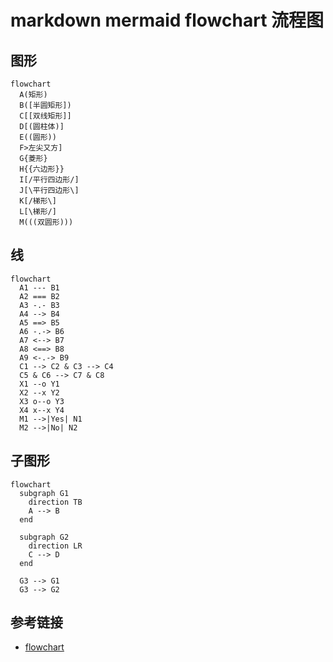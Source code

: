 # markdown mermaid flowchart 流程图

## 图形

```mermaid
flowchart
  A(矩形)
  B([半圆矩形])
  C[[双线矩形]]
  D[(圆柱体)]
  E((圆形))
  F>左尖又方]
  G{菱形}
  H{{六边形}}
  I[/平行四边形/]
  J[\平行四边形\]
  K[/梯形\]
  L[\梯形/]
  M(((双圆形)))
```

## 线

```mermaid
flowchart
  A1 --- B1
  A2 === B2
  A3 -.- B3
  A4 --> B4
  A5 ==> B5
  A6 -.-> B6
  A7 <--> B7
  A8 <==> B8
  A9 <-.-> B9
  C1 --> C2 & C3 --> C4
  C5 & C6 --> C7 & C8
  X1 --o Y1
  X2 --x Y2
  X3 o--o Y3
  X4 x--x Y4
  M1 -->|Yes| N1
  M2 -->|No| N2
```

## 子图形

```mermaid
flowchart
  subgraph G1
    direction TB
    A --> B
  end

  subgraph G2
    direction LR
    C --> D
  end

  G3 --> G1
  G3 --> G2
```

## 参考链接

- [flowchart](https://mermaid.js.org/syntax/flowchart.html)
